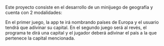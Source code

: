 Este proyecto consiste en el desarrollo de un minijuego de geografía y cuenta con 2 modalidades:

En el primer juego, la app te irá nombrando países de Europa y el usuario tendrá que adivinar su capital. 
En el segundo juego será al revés, el programa te dirá una capital y el jugador deberá adivinar el país a la que pertenece la capital mencionada. 

